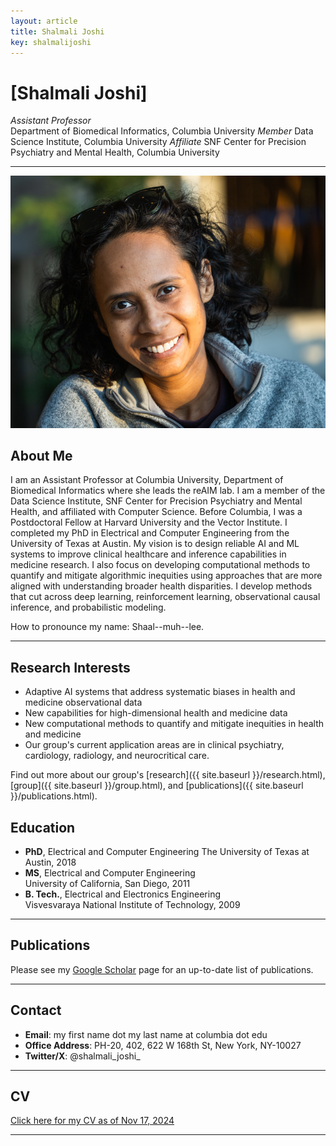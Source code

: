 ```yaml
---
layout: article
title: Shalmali Joshi
key: shalmalijoshi
---
```


# [Shalmali Joshi]
_Assistant Professor_  
Department of Biomedical Informatics, Columbia University
_Member_
Data Science Institute, Columbia University
_Affiliate_
SNF Center for Precision Psychiatry and Mental Health, Columbia University

---

![Profile Picture](/assets/images/shalmali_headshot.jpg) <!-- Replace with the actual image path or URL -->

## About Me
I am an Assistant Professor at Columbia University, Department of Biomedical Informatics where she leads the reAIM lab. I am a member of the Data Science Institute, SNF Center for Precision Psychiatry and Mental Health, and affiliated with Computer Science. Before Columbia, I was a Postdoctoral Fellow at Harvard University and the Vector Institute. I completed my PhD in Electrical and Computer Engineering from the University of Texas at Austin. My vision is to design reliable AI and ML systems  to improve clinical healthcare and inference capabilities in medicine research. I also focus on developing computational methods to quantify and mitigate algorithmic inequities using approaches that are more aligned with understanding broader health disparities. I develop methods that cut across deep learning, reinforcement learning, observational causal inference, and probabilistic modeling.  

How to pronounce my name: Shaal--muh--lee.

---

## Research Interests
- Adaptive AI systems that address systematic biases in health and medicine observational data
- New capabilities for high-dimensional health and medicine data
- New computational methods to quantify and mitigate inequities in health and medicine
- Our group's current application areas are in clinical psychiatry, cardiology, radiology, and neurocritical care.

Find out more about our group's [research]({{ site.baseurl }}/research.html), [group]({{ site.baseurl }}/group.html), and [publications]({{ site.baseurl }}/publications.html).

## Education
- **PhD**, Electrical and Computer Engineering 
  The University of Texas at Austin, 2018
- **MS**, Electrical and Computer Engineering  
  University of California, San Diego,  2011
- **B. Tech.**, Electrical and Electronics Engineering  
  Visvesvaraya National Institute of Technology,  2009
---

## Publications

Please see my <a href="https://scholar.google.com/citations?hl=en&user=x5wW5WIAAAAJ&view_op=list_works&sortby=pubdate" target="_blank">Google Scholar</a> page for an up-to-date list of publications.<br>

---

## Contact
- **Email**: my first name dot my last name at columbia dot edu  
- **Office Address**: PH-20, 402, 622 W 168th St, New York, NY-10027   
- **Twitter/X**: @shalmali_joshi_

---

## CV
[Click here for my CV as of Nov 17, 2024](assets/SJ_cv.pdf)  <!-- Replace with the actual file path or URL -->

---